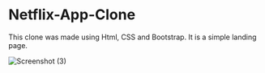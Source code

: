 # Netflix-App-Clone

This clone was made using Html, CSS and Bootstrap.
It is a simple landing page.

![Screenshot (3)](https://user-images.githubusercontent.com/56164343/111353262-5d86a200-8642-11eb-93aa-fabf6c2d2531.png)
